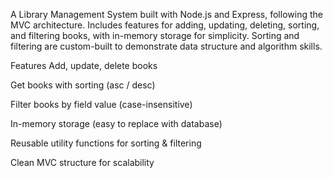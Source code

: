 A Library Management System built with Node.js and Express, following the MVC architecture.
Includes features for adding, updating, deleting, sorting, and filtering books, with in-memory storage for simplicity.
Sorting and filtering are custom-built to demonstrate data structure and algorithm skills.

 Features
Add, update, delete books

Get books with sorting (asc / desc)

Filter books by field value (case-insensitive)

In-memory storage (easy to replace with database)

Reusable utility functions for sorting & filtering

Clean MVC structure for scalability
